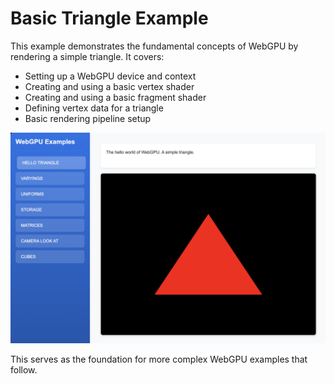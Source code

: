 # Basic Triangle Example

This example demonstrates the fundamental concepts of WebGPU by rendering a simple triangle. It covers:

- Setting up a WebGPU device and context
- Creating and using a basic vertex shader
- Creating and using a basic fragment shader
- Defining vertex data for a triangle
- Basic rendering pipeline setup

![Basic Triangle Example](../../../images/example-triangle.png)

This serves as the foundation for more complex WebGPU examples that follow. 

